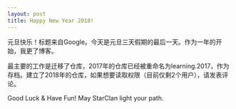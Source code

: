```yaml
---
layout: post
title: Happy New Year 2018!
---
```


元旦快乐！标题来自Google。今天是元旦三天假期的最后一天。作为一年的开始，我更了博客。

最主要的工作是迁移了仓库，2017年的仓库已经被重命名为learning.2017，作为存档。建立了2018年的仓库，如果想要读取权限（目前仅剩2个用户），请发表评论。

Good Luck & Have Fun! May StarClan light your path. 
